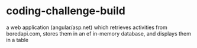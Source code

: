 # coding-challenge-build
a web application (angular/asp.net) which retrieves activities from boredapi.com, stores them in an ef in-memory database, and displays them in a table
